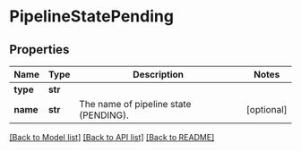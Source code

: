 # PipelineStatePending

## Properties
Name | Type | Description | Notes
------------ | ------------- | ------------- | -------------
**type** | **str** |  | 
**name** | **str** | The name of pipeline state (PENDING). | [optional] 

[[Back to Model list]](../README.md#documentation-for-models) [[Back to API list]](../README.md#documentation-for-api-endpoints) [[Back to README]](../README.md)


